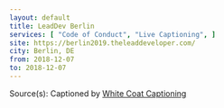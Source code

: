 ```yaml
---
layout: default
title: LeadDev Berlin
services: [ "Code of Conduct", "Live Captioning", ]
site: https://berlin2019.theleaddeveloper.com/
city: Berlin, DE
from: 2018-12-07
to: 2018-12-07
---
```


Source(s): Captioned by [White Coat Captioning](http://www.whitecoatcaptioning.com/)